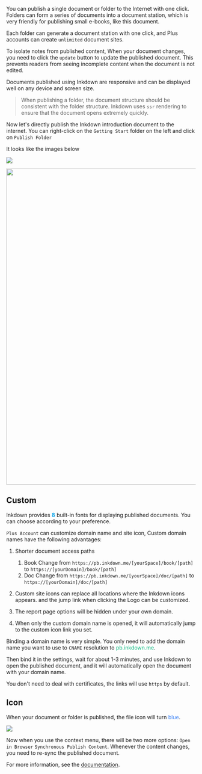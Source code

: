 You can publish a single document or folder to the Internet with one click. Folders can form a series of documents into a document station, which is very friendly for publishing small e-books, like this document.

Each folder can generate a document station with one click, and Plus accounts can create `unlimited` document sites.

To isolate notes from published content, When your document changes, you need to click the `update` button to update the published document. This prevents readers from seeing incomplete content when the document is not edited.

Documents published using Inkdown are responsive and can be displayed well on any device and screen size.

> When publishing a folder, the document structure should be consistent with the folder structure. Inkdown uses `ssr` rendering to ensure that the document opens extremely quickly.

Now let's directly publish the Inkdown introduction document to the internet. You can right-click on the `Getting Start` folder on the left and click on `Publish Folder`

It looks like the images below

![](https://resource.inkdown.me/inkdown/d12.png)

<img src="https://resource.inkdown.me/inkdown/d13.png" alt="" height="841" />

## Custom

Inkdown provides <b><span style="color:rgba(14, 165, 233, 1)">8</span></b> built-in fonts for displaying published documents. You can choose according to your preference.

`Plus Account` can customize domain name and site icon, Custom domain names have the following advantages:

1. Shorter document access paths

   1. Book Change from `https://pb.inkdown.me/[yourSpace]/book/[path]` to  `https://[yourDomain]/book/[path]`
   2. Doc Change from `https://pb.inkdown.me/[yourSpace]/doc/[path]` to  `https://[yourDomain]/doc/[path]`

2. Custom site icons can replace all locations where the Inkdown icons appears. and the jump link when clicking the Logo can be customized. 
3. The report page options will be hidden under your own domain.
4. When only the custom domain name is opened, it will automatically jump to the custom icon link you set.

Binding a domain name is very simple. You only need to add the domain name you want to use to `CNAME` resolution to <span style="color:rgba(16,185,129,1)">pb.inkdown.me</span>.

Then bind it in the settings, wait for about 1-3 minutes, and use Inkdown to open the published document, and it will automatically open the document with your domain name.

You don't need to deal with certificates, the links will use `https` by default.

## Icon

When your document or folder is published, the file icon will turn <span style="color:rgba(59,130,246,1)">blue</span>.

![](https://resource.inkdown.me/inkdown/d14.png)

Now when you use the context menu, there will be two more options: `Open in Browser` `Synchronous Publish Content`. Whenever the content changes, you need to re-sync the published document.

For more information, see the [documentation](https://pb.inkdown.me/inkdown/book/docs).

